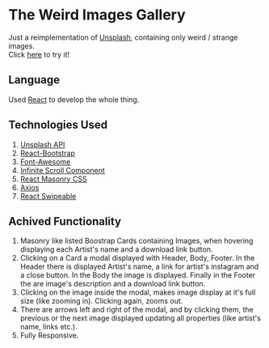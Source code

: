 # The Weird Images Gallery

Just a reimplementation of [Unsplash](https://unsplash.com/), containing only weird / strange images.\
Click [here](https://kkatsi.github.io/weirdImagesGallery/) to try it!

## Language

Used [React](https://reactjs.org/) to develop the whole thing.


## Technologies Used

1) [Unsplash API](https://unsplash.com/developers)
2) [React-Bootstrap](https://react-bootstrap.github.io/)
3) [Font-Awesome](https://fontawesome.com/how-to-use/on-the-web/using-with/react)
4) [Infinite Scroll Component](https://github.com/ankeetmaini/react-infinite-scroll-component)
5) [React Masonry CSS](https://github.com/paulcollett/react-masonry-css)
6) [Axios](https://github.com/axios/axios)
7) [React Swipeable](https://github.com/FormidableLabs/react-swipeable)


## Achived Functionality

1) Masonry like listed Boostrap Cards containing Images, when hovering displaying each Artist's name and a download link button.
2) Clicking on a Card a modal displayed with Header, Body, Footer. In the Header there is displayed Artist's name, a link for artist's instagram and a close button. In the Body the image is displayed. Finally in the Footer the are image's description and a download link button.
3) Clicking on the image inside the modal, makes image display at it's full size (like zooming in). Clicking again, zooms out.
4) There are arrows left and right of the modal, and by clicking them, the previous or the next image displayed updating all properties (like artist's name, links etc.).
5) Fully Responsive.  
